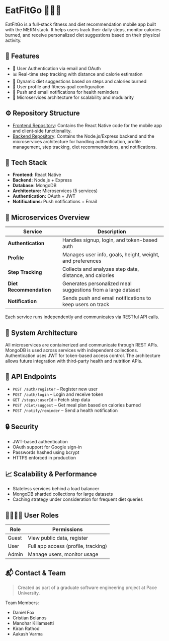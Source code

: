 # EatFitGo 🥗🏃‍♂️

EatFitGo is a full-stack fitness and diet recommendation mobile app built with the MERN stack. It helps users track their daily steps, monitor calories burned, and receive personalized diet suggestions based on their physical activity.

## 🚀 Features

- 🔐 User Authentication via email and OAuth
- 📊 Real-time step tracking with distance and calorie estimation
- 🥗 Dynamic diet suggestions based on steps and calories burned
- 👤 User profile and fitness goal configuration
- 🔔 Push and email notifications for health reminders
- 🧠 Microservices architecture for scalability and modularity

## ⚙️ Repository Structure

- [Frontend Repository](https://github.com/dfox131/frontend-repo.git): Contains the React Native code for the mobile app and client-side functionality.
- [Backend Repository](https://github.com/dfox131/backend-repo.git): Contains the Node.js/Express backend and the microservices architecture for handling authentication, profile management, step tracking, diet recommendations, and notifications.

## 🧱 Tech Stack

- **Frontend:** React Native
- **Backend:** Node.js + Express
- **Database:** MongoDB
- **Architecture:** Microservices (5 services)
- **Authentication:** OAuth + JWT
- **Notifications:** Push notifications + Email

## 🧩 Microservices Overview

| Service                 | Description                                                  |
| ----------------------- | ------------------------------------------------------------ |
| **Authentication**      | Handles signup, login, and token-based auth                  |
| **Profile**             | Manages user info, goals, height, weight, and preferences    |
| **Step Tracking**       | Collects and analyzes step data, distance, and calories      |
| **Diet Recommendation** | Generates personalized meal suggestions from a large dataset |
| **Notification**        | Sends push and email notifications to keep users on track    |

Each service runs independently and communicates via RESTful API calls.

## 📐 System Architecture

All microservices are containerized and communicate through REST APIs. MongoDB is used across services with independent collections. Authentication uses JWT for token-based access control. The architecture allows future integration with third-party health and nutrition APIs.

## 📡 API Endpoints

- `POST /auth/register` – Register new user
- `POST /auth/login` – Login and receive token
- `GET /steps/:userId` – Fetch step data
- `POST /diet/suggest` – Get meal plan based on calories burned
- `POST /notify/reminder` – Send a health notification

## 🔒 Security

- JWT-based authentication
- OAuth support for Google sign-in
- Passwords hashed using bcrypt
- HTTPS enforced in production

## 📈 Scalability & Performance

- Stateless services behind a load balancer
- MongoDB sharded collections for large datasets
- Caching strategy under consideration for frequent diet queries

## 👨‍👩‍👧‍👦 User Roles

| Role  | Permissions                         |
| ----- | ----------------------------------- |
| Guest | View public data, register          |
| User  | Full app access (profile, tracking) |
| Admin | Manage users, monitor usage         |

## 📬 Contact & Team

> Created as part of a graduate software engineering project at Pace University.

Team Members:

- Daniel Fox
- Cristian Bolanos
- Manohar Killamsetti
- Kiran Rathod
- Aakash Varma

